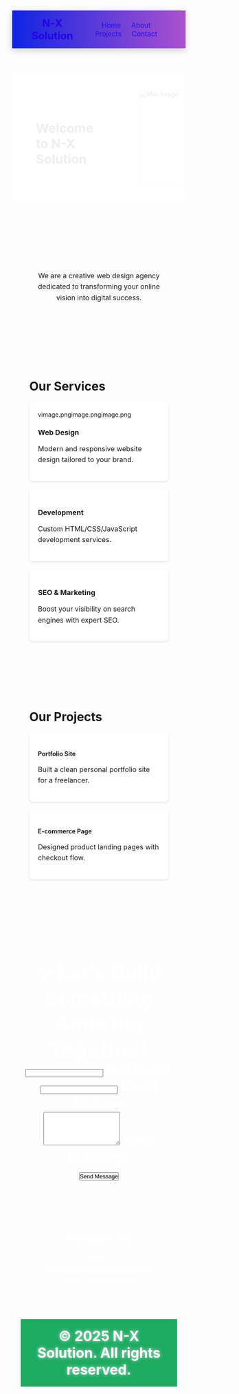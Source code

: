 <!DOCTYPE html>
<html lang="en">
<head>
  <meta charset="UTF-8" />
  <meta name="viewport" content="width=device-width, initial-scale=1.0" />
  <title>N-X Solution</title>
  <style>
    * {
      margin: 0;
      padding: 0;
      box-sizing: border-box;
      scroll-behavior: smooth;
    }

    body {
      font-family: Arial, sans-serif;
      background-color: #f0f4f4;
      color: #333;
    }

    header {
      background-color: #ffffff;
      padding: 15px 40px;
      display: flex;
      align-items: center;
      justify-content: space-between;
      position: sticky;
      top: 0;
      z-index: 999;
    }

    .logo {
      font-size: 24px;
      font-weight: bold;
      color: rgb(35, 1, 231);
    }

    nav a {
      color: rgb(35, 12, 240);
      text-decoration: none;
      margin-left: 20px;
      font-size: 16px;
      transition: color 0.3s ease;
    }

    nav a:hover {
      color: #000;
    }

    .hero {
      display: flex;
      justify-content: space-between;
      align-items: center;
      height: 300px;
      background: linear-gradient(90deg, #ffffff 60%, #ffffff 40%);
      padding: 0 40px;
    }

    .hero-text {
      font-size: 36px;
      font-weight: bold;
      animation: textPop 1.5s ease-out forwards;
    }

    .hero-image img {
      width: 220px;
      height: auto;
      animation: slideRight 1.2s ease-out forwards;
    }

    @keyframes textPop {
      0% {
        opacity: 0;
        transform: scale(0.8) translateY(20px);
      }
      100% {
        opacity: 1;
        transform: scale(1) translateY(0);
      }
    }

    @keyframes slideRight {
      0% {
        opacity: 0;
        transform: translateX(100px);
      }
      100% {
        opacity: 1;
        transform: translateX(0);
      }
    }

    section {
      padding: 60px 40px;
    }

    #about h2 {
      text-align: center;
      color: rgb(74, 49, 214);
      font-size: 32px;
      margin-bottom: 10px;
      animation: fadeIn 1.2s ease-in-out;
    }

    #services h2, #projects h2, #contact h2 {
      font-size: 28px;
      margin-bottom: 20px;
    }

    p {
      font-size: 16px;
      line-height: 1.6;
    }

    .service-list, .project-list {
      display: grid;
      grid-template-columns: repeat(auto-fit, minmax(220px, 1fr));
      gap: 20px;
    }

    .service-item, .project-item {
      background-color: #ffffff;
      padding: 20px;
      border-radius: 8px;
      box-shadow: 0 2px 5px rgba(0,0,0,0.1);
      transition: transform 0.3s;
    }

    .service-item:hover, .project-item:hover {
      transform: translateY(-5px);
    }

    footer {
      text-align: center;
      padding: 20px;
      background-color: #1daa61;
      color: white;
    }

    @keyframes fadeIn {
      0% {
        opacity: 0;
        transform: translateY(15px);
      }
      100% {
        opacity: 1;
        transform: translateY(0);
      }
    }

    @media (max-width: 768px) {
      .hero {
        flex-direction: column;
        text-align: center;
        height: auto;
        padding: 30px 20px;
      }

      .hero-image {
        margin-top: 20px;
      }

      .hero-image img {
        width: 150px;
      }

      header {
        flex-direction: column;
        align-items: flex-start;
      }

      nav {
        margin-top: 10px;
      }
    }
    .build-section {
  background: linear-gradient(to right, #3d06d4, #a65bfc);
  color: white;
  text-align: center;
  padding: 60px 20px;
  font-size: 32px;
  font-weight: bold;
  text-shadow: 0 0 8px rgba(255, 255, 255, 0.7);
}

.build-section .highlight {
  color: #ffa600;
  text-shadow: 0 0 10px rgba(221, 141, 50, 0.9);
}
.contact-section {
  min-height: 100vh;
  display: flex;
  justify-content: center;
  align-items: center;
  padding: 40px;
  background: linear-gradient(135deg, #fefeff, #ffffff);
}

.contact-card {
  background: rgba(160, 78, 180, 0.87);
  border: 1px solid rgba(235, 153, 153, 0.15);
  backdrop-filter: blur(12px);
  padding: 40px;
  border-radius: 20px;
  box-shadow: 0 15px 35px rgba(206, 0, 0, 0.5);
  width: 100%;
  max-width: 500px;
  animation: fadeUp 1s ease;
}

.contact-card h2 {
  text-align: center;
  margin-bottom: 25px;
  font-size: 28px;
  color: #fff;
  letter-spacing: 1px;
}

.field {
  position: relative;
  margin-bottom: 25px;
}

.field input,
.field textarea {
  width: 100%;
  padding: 14px;
  border: none;
  border-radius: 10px;
  background: rgba(255, 255, 255, 0.1);
  color: #fff;
  font-size: 16px;
  outline: none;
  transition: all 0.3s ease;
}

.field input:focus,
.field textarea:focus {
  background: rgba(224, 28, 28, 0.15);
  box-shadow: 0 0 15px rgba(202, 2, 2, 0.4);
}

.field label {
  position: absolute;
  top: 14px;
  left: 15px;
  color: rgba(143, 56, 56, 0.7);
  pointer-events: none;
  transition: 0.3s ease;
}

.field input:focus + label,
.field input:valid + label,
.field textarea:focus + label,
.field textarea:valid + label {
  top: -8px;
  left: 12px;
  font-size: 12px;
  color: #06e2d0;
}

.btn-pro {
  width: 100%;
  padding: 14px;
  border: none;
  border-radius: 10px;
  font-size: 16px;
  color: #04f3fc;
  background: linear-gradient(45deg, #f8f8f8, #f3f3f3);
  cursor: pointer;
  box-shadow: 0 5px 20px rgba(255, 255, 255, 0.3);
  transition: 0.3s ease;
}

.btn-pro:hover {
  background: linear-gradient(45deg, #8a2be2, #6bffa9);
  transform: translateY(-2px);
}

/* Animation */
@keyframes fadeUp {
  from { opacity: 0; transform: translateY(20px); }
  to { opacity: 1; transform: translateY(0); }
}
.contact-card {
  background: linear-gradient(135deg, #8f8c8c, #f1f1f1); /* Light gradient */
  padding: 40px;
  border-radius: 20px;
  box-shadow: 0 15px 35px rgba(243, 240, 240, 0.2);
  width: 100%;
  max-width: 500px;
  animation: fadeUp 1s ease;
  color: #333; /* Dark text for light background */
}
.field input,
.field textarea {
  background: #f8f8f8;
  color: #333;
  border: 2px solid #000000;
}

.field label {
  color: #666;
}

.field input:focus + label,
.field textarea:focus + label {
  color: #8a2be2;
}
/* Header Section */
.site-header {
  display: flex;
  justify-content: space-between;
  align-items: center;
  background: linear-gradient(90deg, #1025e2, #ab51ce);
  padding: 15px 40px;
  position: sticky;
  top: 0;
  z-index: 1000;
  box-shadow: 0 4px 15px rgba(0,0,0,0.2);
}

.logo {
  font-size: 22px;
  font-weight: bold;
  color: #fff;
  letter-spacing: 1px;
}

.nav-menu {
  display: flex;
  gap: 15px;
}

.nav-btn {
  padding: 8px 18px;
  background: rgba(255, 255, 255, 0.15);
  color: #fff;
  text-decoration: none;
  border-radius: 25px;
  transition: 0.3s ease;
  font-size: 14px;
}

.nav-btn:hover {
  background: rgba(255, 255, 255, 0.3);
  transform: translateY(-2px);
}

/* Mobile Responsive */
@media (max-width: 768px) {
  .site-header {
    flex-direction: column;
    gap: 10px;
    padding: 15px;
  }
  .nav-menu {
    flex-wrap: wrap;
    justify-content: center;
  }
}
.hero-image {
  position: relative;
  display: inline-block;
}

.hero-image::before {
  content: "";
  position: absolute;
  top: 50%;
  left: 50%;
  width: 280px; /* size of circle */
  height: 280px;
  background: radial-gradient(circle, #e0e0ff, #a1a1ff);
  border-radius: 50%;
  transform: translate(-50%, -50%);
  z-index: -1; /* behind the image */
}

.hero-image img {
  width: 220px;
  height: auto;
  position: relative;
  z-index: 1;
}

  </style>
</head>
<body>

  <header class="site-header">
  <div class="logo">N‑X Solution</div>
  <nav class="nav-menu">
    <a href="#home" class="nav-btn">Home</a>
    <a href="#about" class="nav-btn">About</a>
    <a href="#projects" class="nav-btn">Projects</a>
    <a href="#contact" class="nav-btn">Contact</a>
  </nav>
</header>


  <section id="hero" class="hero">
    <div class="hero-text">Welcome to N-X Solution</div>
    <div class="hero-image">
      <img src="c:\Users\m\Downloads\hi.PNG" alt="Man Image" />
    </div>
  </section>

  <section id="about">
    <h2>  ✅About Me </h2>
    <p style="text-align:center;">We are a creative web design agency dedicated to transforming your online vision into digital success.</p>
  </section>

  <section id="services">
    <h2>Our Services</h2>
    <div class="service-list">
      <div class="service-item">vimage.pngimage.pngimage.png
        <h3>Web Design</h3>
        <p>Modern and responsive website design tailored to your brand.</p>
      </div>
      <div class="service-item">
        <h3>Development</h3>
        <p>Custom HTML/CSS/JavaScript development services.</p>
      </div>
      <div class="service-item">
        <h3>SEO & Marketing</h3>
        <p>Boost your visibility on search engines with expert SEO.</p>
      </div>
    </div>
  </section>

  <section id="projects">
    <h2>Our Projects</h2>
    <div class="project-list">
      <div class="project-item">
        <h4>Portfolio Site</h4>
        <p>Built a clean personal portfolio site for a freelancer.</p>
      </div>
      <div class="project-item">
        <h4>E-commerce Page</h4>
        <p>Designed product landing pages with checkout flow.</p>
      </div>
    </div>
  </section>
<section id="build" class="build-section">
  <h2>
    ✨ Let’s Build <br />
    Something <span class="highlight">Amazing </span> <br />
    Together!
  </h2>
<form action="https://formspree.io/f/mabcdxyz" method="POST">
  <div class="field">
    <input type="text" name="name" id="name" required>
    <label for="name">Full Name</label>
  </div>

  <div class="field">
    <input type="email" name="email" id="email" required>
    <label for="email">Email Address</label>
  </div>

  <div class="field">
    <textarea name="message" id="message" rows="5" required></textarea>
    <label for="message">Your Message</label>
  </div>

  <button type="submit" class="btn-pro">Send Message</button>
</form>



  <section id="contact">
    <h2>Contact Us</h2>
    <p>Email: noumanameen439@gmail.com<br>Phone: 03134690738</p>
  </section>


  <footer>
    &copy; 2025 N-X Solution. All rights reserved.
  </footer>

</body>
</html>

